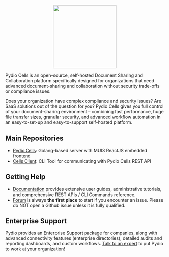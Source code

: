 <p align="center"><img src="https://raw.githubusercontent.com/wiki/pydio/cells/images/PydioCellsColor.png" style="width:200px;"/></p>

Pydio Cells is an open-source, self-hosted Document Sharing and Collaboration platform specifically designed for organizations that need advanced document-sharing and collaboration without security trade-offs or compliance issues.

Does your organization have complex compliance and security issues? Are SaaS solutions out of the question for you? Pydio Cells gives you full control of your document-sharing environment – combining fast performance, huge file transfer sizes, granular security, and advanced workflow automation in an easy-to-set-up and easy-to-support self-hosted platform.

## Main Repositories

 - [Pydio Cells](https://github.com/pydio/cells): Golang-based server with MUI3 ReactJS embedded frontend
 - [Cells Client](https://github.com/pydio/cells-client): CLI Tool for communicating with Pydio Cells REST API

## Getting Help

 - [Documentation](https://pydio.com/en/docs/) provides extensive user guides, administrative tutorials, and comprehensive REST APIs / CLI Commands reference.
 - [Forum](https://forum.pydio.com) is always **the first place** to start if you encounter an issue. Please do NOT open a Github issue unless it is fully qualified.

## Enterprise Support

Pydio provides an Enterprise Support package for companies, along with advanced connectivity features (enterprise directories), detailed audits and reporting dashboards, and custom workflows. [Talk to an expert](https://pydio.com/en/pricing/contact) to put Pydio to work at your organization!
